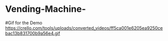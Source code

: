 # Vending-Machine-
#Gif for the Demo
https://crello.com/tools/uploads/converted_videos/ff5ca001e6205ea9250cebac13b831700b9a56e4.gif
